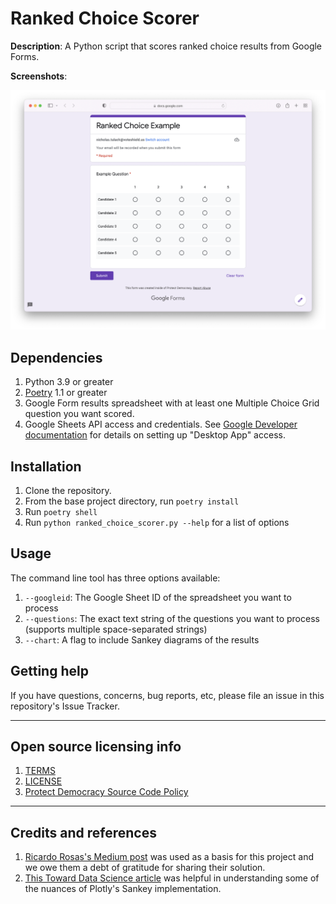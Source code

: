 # Ranked Choice Scorer

**Description**: A Python script that scores ranked choice results from Google Forms.

**Screenshots**: 

![Google Form Ranked Choice Example](ranked-choice-question-example.png)

## Dependencies

1. Python 3.9 or greater
2. [Poetry](https://python-poetry.org) 1.1 or greater
3. Google Form results spreadsheet with at least one Multiple Choice Grid question you want scored.
4. Google Sheets API access and credentials. See [Google Developer documentation](https://developers.google.com/workspace/guides/create-credentials#oauth-client-id) for details on setting up "Desktop App" access.

## Installation

1. Clone the repository.
2. From the base project directory, run `poetry install`
3. Run `poetry shell`
4. Run `python ranked_choice_scorer.py --help` for a list of options

## Usage

The command line tool has three options available:

1. `--googleid`: The Google Sheet ID of the spreadsheet you want to process
2. `--questions`: The exact text string of the questions you want to process (supports multiple space-separated strings)
3. `--chart`: A flag to include Sankey diagrams of the results

## Getting help

If you have questions, concerns, bug reports, etc, please file an issue in this repository's Issue Tracker.

----

## Open source licensing info
1. [TERMS](TERMS.md)
2. [LICENSE](LICENSE)
3. [Protect Democracy Source Code Policy](https://github.com/Protect-Democracy/source-code-policy/)


----

## Credits and references

1. [Ricardo Rosas's Medium post](https://rrosasl.medium.com/ranked-choice-voting-with-google-forms-and-python-c471ea568a60) was used as a basis for this project and we owe them a debt of gratitude for sharing their solution.
2. [This Toward Data Science article](https://towardsdatascience.com/sankey-diagram-basics-with-pythons-plotly-7a13d557401a) was helpful in understanding some of the nuances of Plotly's Sankey implementation.
